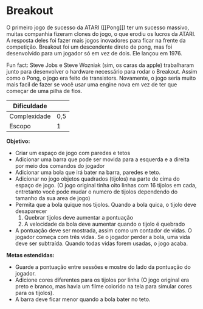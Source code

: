 # Breakout

O primeiro jogo de sucesso da ATARI ([[Pong]]) ter um sucesso massivo, muitas companhia fizeram clones do jogo, o que erodiu os lucros da ATARI. A resposta deles foi fazer mais jogos inovadores para ficar na frente da competição. Breakout foi um descendente direto de pong, mas foi desenvolvido para um jogador só em vez de dois. Ele lançou em 1976.

Fun fact: Steve Jobs e Steve Wozniak (sim, os caras da apple) trabalharam junto para desenvolver o hardware necessário para rodar o Breakout. Assim como o Pong, o jogo era feito de transistors. Novamente, o jogo seria muito mais facil de fazer se você usar uma engine nova em vez de ter que começar de uma pilha de fios.

| Dificuldade  |     |
| ------------ | --- |
| Complexidade | 0,5 |
| Escopo       | 1   |

**Objetivo:**

- Criar um espaço de jogo com paredes e tetos
- Adicionar uma barra que pode ser movida para a esquerda e a direita por meio dos comandos do jogador
- Adicionar uma bola que irá bater na barra, paredes e teto.
- Adicionar no jogo objetos quadrados (tijolos) na parte de cima do espaço de jogo. (O jogo original tinha oito linhas com 16 tijolos em cada, entretanto você pode mudar o numero de tijolos dependendo do tamanho da sua area de jogo)
- Permita que a bola quique nos tijolos. Quando a bola quica, o tijolo deve desaparecer
  1. Quebrar tijolos deve aumentar a pontuação
  2. A velocidade da bola deve aumentar quando o tijolo é quebrado
- A pontuação deve ser mostrada, assim como um contador de vidas. O jogador começa com três vidas. Se o jogador perder a bola, uma vida deve ser subtraída. Quando todas vidas forem usadas, o jogo acaba.

**Metas estendidas:**

- Guarde a pontuação entre sessões e mostre do lado da pontuação do jogador.
- Adicione cores diferentes para os tijolos por linha (O jogo original era preto e branco, mas havia um filme colorido na tela para simular cores para os tijolos).
- A barra deve ficar menor quando a bola bater no teto.
